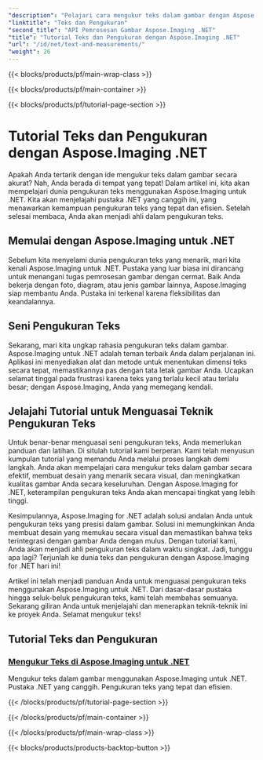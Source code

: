 ```yaml
---
"description": "Pelajari cara mengukur teks dalam gambar dengan Aspose.Imaging for .NET, alat yang canggih dan akurat. Jelajahi tutorial untuk menguasai teknik pengukuran teks."
"linktitle": "Teks dan Pengukuran"
"second_title": "API Pemrosesan Gambar Aspose.Imaging .NET"
"title": "Tutorial Teks dan Pengukuran dengan Aspose.Imaging .NET"
"url": "/id/net/text-and-measurements/"
"weight": 26
---
```


{{< blocks/products/pf/main-wrap-class >}}

{{< blocks/products/pf/main-container >}}

{{< blocks/products/pf/tutorial-page-section >}}

# Tutorial Teks dan Pengukuran dengan Aspose.Imaging .NET


Apakah Anda tertarik dengan ide mengukur teks dalam gambar secara akurat? Nah, Anda berada di tempat yang tepat! Dalam artikel ini, kita akan mempelajari dunia pengukuran teks menggunakan Aspose.Imaging untuk .NET. Kita akan menjelajahi pustaka .NET yang canggih ini, yang menawarkan kemampuan pengukuran teks yang tepat dan efisien. Setelah selesai membaca, Anda akan menjadi ahli dalam pengukuran teks.

## Memulai dengan Aspose.Imaging untuk .NET

Sebelum kita menyelami dunia pengukuran teks yang menarik, mari kita kenali Aspose.Imaging untuk .NET. Pustaka yang luar biasa ini dirancang untuk menangani tugas pemrosesan gambar dengan cermat. Baik Anda bekerja dengan foto, diagram, atau jenis gambar lainnya, Aspose.Imaging siap membantu Anda. Pustaka ini terkenal karena fleksibilitas dan keandalannya.

## Seni Pengukuran Teks

Sekarang, mari kita ungkap rahasia pengukuran teks dalam gambar. Aspose.Imaging untuk .NET adalah teman terbaik Anda dalam perjalanan ini. Aplikasi ini menyediakan alat dan metode untuk menentukan dimensi teks secara tepat, memastikannya pas dengan tata letak gambar Anda. Ucapkan selamat tinggal pada frustrasi karena teks yang terlalu kecil atau terlalu besar; dengan Aspose.Imaging, Anda yang memegang kendali.

## Jelajahi Tutorial untuk Menguasai Teknik Pengukuran Teks

Untuk benar-benar menguasai seni pengukuran teks, Anda memerlukan panduan dan latihan. Di situlah tutorial kami berperan. Kami telah menyusun kumpulan tutorial yang memandu Anda melalui proses langkah demi langkah. Anda akan mempelajari cara mengukur teks dalam gambar secara efektif, membuat desain yang menarik secara visual, dan meningkatkan kualitas gambar Anda secara keseluruhan. Dengan Aspose.Imaging for .NET, keterampilan pengukuran teks Anda akan mencapai tingkat yang lebih tinggi.

Kesimpulannya, Aspose.Imaging for .NET adalah solusi andalan Anda untuk pengukuran teks yang presisi dalam gambar. Solusi ini memungkinkan Anda membuat desain yang memukau secara visual dan memastikan bahwa teks terintegrasi dengan gambar Anda dengan mulus. Dengan tutorial kami, Anda akan menjadi ahli pengukuran teks dalam waktu singkat. Jadi, tunggu apa lagi? Terjunlah ke dunia teks dan pengukuran dengan Aspose.Imaging for .NET hari ini!

Artikel ini telah menjadi panduan Anda untuk menguasai pengukuran teks menggunakan Aspose.Imaging untuk .NET. Dari dasar-dasar pustaka hingga seluk-beluk pengukuran teks, kami telah membahas semuanya. Sekarang giliran Anda untuk menjelajahi dan menerapkan teknik-teknik ini ke proyek Anda. Selamat mengukur teks!
## Tutorial Teks dan Pengukuran
### [Mengukur Teks di Aspose.Imaging untuk .NET](./measure-text/)
Mengukur teks dalam gambar menggunakan Aspose.Imaging untuk .NET. Pustaka .NET yang canggih. Pengukuran teks yang tepat dan efisien.

{{< /blocks/products/pf/tutorial-page-section >}}

{{< /blocks/products/pf/main-container >}}

{{< /blocks/products/pf/main-wrap-class >}}

{{< blocks/products/products-backtop-button >}}